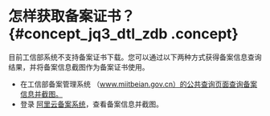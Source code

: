 # 怎样获取备案证书？ {#concept_jq3_dtl_zdb .concept}

目前工信部系统不支持备案证书下载。您可以通过以下两种方式获得备案信息查询结果，并将备案信息截图作为备案证书使用。

-   在工信部备案管理系统 （www.miitbeian.gov.cn）的公共查询页面查询备案信息并截图。
-   登录 [阿里云备案系统](https://beian.aliyun.com/)，查看备案信息并截图。

